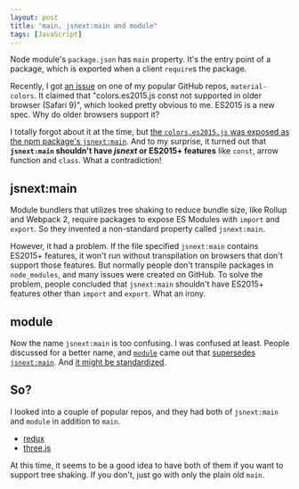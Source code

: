 ```yaml
---
layout: post
title: "main, jsnext:main and module"
tags: [JavaScript]
---
```


Node module's `package.json` has `main` property. It's the entry point of a package, which is exported when a client `require`s the package.

Recently, I got [an issue](https://github.com/shuhei/material-colors/issues/13) on one of my popular GitHub repos, `material-colors`. It claimed that "colors.es2015.js const not supported in older browser (Safari 9)", which looked pretty obvious to me. ES2015 is a new spec. Why do older browsers support it?

I totally forgot about it at the time, but [the `colors.es2015.js` was exposed as the npm package's `jsnext:main`](https://github.com/shuhei/material-colors/pull/10). And to my surprise, it turned out that **`jsnext:main` shouldn't have _jsnext_ or ES2015+ features** like `const`, arrow function and `class`. What a contradiction!

## jsnext:main

Module bundlers that utilizes tree shaking to reduce bundle size, like Rollup and Webpack 2, require packages to expose ES Modules with `import` and `export`. So they invented a non-standard property called `jsnext:main`.

However, it had a problem. If the file specified `jsnext:main` contains ES2015+ features, it won't run without transpilation on browsers that don't support those features. But normally people don't transpile packages in `node_modules`, and many issues were created on GitHub. To solve the problem, people concluded that `jsnext:main` shouldn't have ES2015+ features other than `import` and `export`. What an irony.

## module

Now the name `jsnext:main` is too confusing. I was confused at least. People discussed for a better name, and [`module`](https://github.com/rollup/rollup/wiki/pkg.module) came out that [supersedes `jsnext:main`](https://github.com/rollup/rollup/wiki/jsnext:main). And [it might be standardized](https://nodesource.com/blog/es-modules-and-node-js-hard-choices/).

## So?

I looked into a couple of popular repos, and they had both of `jsnext:main` and `module` in addition to `main`.

- [redux](https://github.com/reactjs/redux/blob/master/package.json)
- [three.js](https://github.com/mrdoob/three.js/blob/dev/package.json)

At this time, it seems to be a good idea to have both of them if you want to support tree shaking. If you don't, just go with only the plain old `main`.
